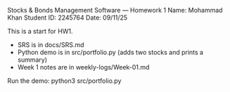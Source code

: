 Stocks & Bonds Management Software — Homework 1
Name: Mohammad Khan
Student ID: 2245764
Date: 09/11/25

This is a start for HW1.
- SRS is in docs/SRS.md
- Python demo is in src/portfolio.py (adds two stocks and prints a summary)
- Week 1 notes are in weekly-logs/Week-01.md

Run the demo:
python3 src/portfolio.py
